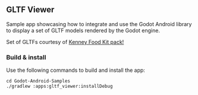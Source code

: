 ## GLTF Viewer

Sample app showcasing how to integrate and use the Godot Android library to display a set of 
GLTF models rendered by the Godot engine.

Set of GLTFs courtesy of [Kenney Food Kit pack!](https://kenney.nl/assets/food-kit)

### Build & install

Use the following commands to build and install the app:

```
cd Godot-Android-Samples
./gradlew :apps:gltf_viewer:installDebug
```
